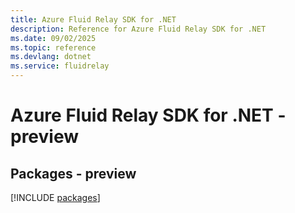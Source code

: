 ```yaml
---
title: Azure Fluid Relay SDK for .NET
description: Reference for Azure Fluid Relay SDK for .NET
ms.date: 09/02/2025
ms.topic: reference
ms.devlang: dotnet
ms.service: fluidrelay
---
```

# Azure Fluid Relay SDK for .NET - preview
## Packages - preview
[!INCLUDE [packages](fluid-relay-index.md)]